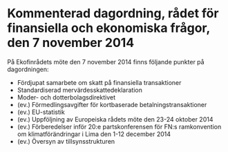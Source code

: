 # Kommenterad dagordning, rådet för finansiella och ekonomiska frågor, den 7 november 2014

På Ekofinrådets möte den 7 november 2014 finns följande punkter på dagordningen:

* Fördjupat samarbete om skatt på finansiella transaktioner
* Standardiserad mervärdesskattedeklaration
* Moder- och dotterbolagsdirektivet
* (ev.) Förmedlingsavgifter för kortbaserade betalningstransaktioner
* (ev.) EU-statistik
* (ev.) Uppföljning av Europeiska rådets möte den 23-24 oktober 2014
* (ev.) Förberedelser inför 20:e partskonferensen för FN:s ramkonvention om klimatförändringar i Lima den 1-12 december 2014
* (ev.) Översyn av tillsynsstrukturen
